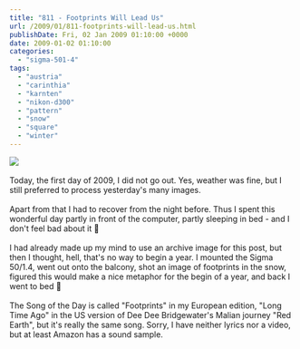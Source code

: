 ```yaml
---
title: "811 - Footprints Will Lead Us"
url: /2009/01/811-footprints-will-lead-us.html
publishDate: Fri, 02 Jan 2009 01:10:00 +0000
date: 2009-01-02 01:10:00
categories: 
  - "sigma-501-4"
tags: 
  - "austria"
  - "carinthia"
  - "karnten"
  - "nikon-d300"
  - "pattern"
  - "snow"
  - "square"
  - "winter"
---
```

<a href="https://d25zfm9zpd7gm5.cloudfront.net/1200x1200/2009/20090101_141151_ps.jpg" target="_blank"><img src="https://d25zfm9zpd7gm5.cloudfront.net/0600x0600/2009/20090101_141151_ps.jpg"/></a><br/><br/>Today, the first day of 2009, I did not go out. Yes, weather was fine, but I still preferred to process yesterday's many images.<br/><br/> Apart from that I had to recover from the night before. Thus I spent this wonderful day partly in front of the computer, partly sleeping in bed - and I don't feel bad about it 🙂<br/><br/>I had already made up my mind to use an archive image for this post, but then I thought, hell, that's no way to begin a year. I mounted the Sigma 50/1.4, went out onto the balcony, shot an image of footprints in the snow, figured this would make a nice metaphor for the begin of a year, and back I went to bed 🙂<br/><br/>The Song of the Day is called "Footprints" in my European edition, "Long Time Ago" in the US version of Dee Dee Bridgewater's Malian journey "Red Earth", but it's really the same song. Sorry, I have neither lyrics nor a video, but at least Amazon has a sound sample.
